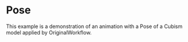 # Pose

This example is a demonstration of an animation with a Pose of a Cubism model applied by OriginalWorkflow.
